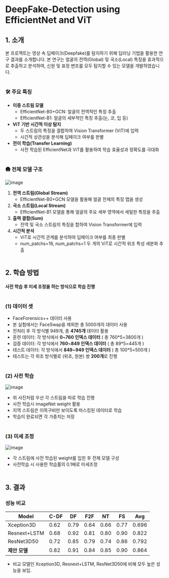 # DeepFake-Detection using EfficientNet and ViT

## 1. 소개
본 프로젝트는 영상 속 딥페이크(Deepfake)를 탐지하기 위해 딥러닝 기법을 활용한 연구 결과를 소개합니다. 본 연구는 얼굴의 전역(Global) 및 국소(Local) 특징을 효과적으로 추출하고 분석하여, 신원 및 표정 변조를 모두 탐지할 수 있는 모델을 개발하였습니다. <br><br>



### 🛠️ 주요 특징
- **이중 스트림 모델**  
  - EfficientNet-B0+GCN: 얼굴의 전역적인 특징 추출
  - EfficientNet-B1: 얼굴의 세부적인 특징 추출(눈, 코, 입 등)
- **ViT 기반 시간적 이상 탐지**  
  - 두 스트림의 특징을 결합하여 Vision Transformer (ViT)에 입력
  - 시간적 상관성을 분석해 딥페이크 여부를 판별
- **전이 학습(Transfer Learning)**  
  - 사전 학습된 EfficientNet과 ViT를 활용하여 학습 효율성과 정확도를 극대화<br><br>
 


### 🛖 전체 모델 구조

![image](https://github.com/user-attachments/assets/3630e69b-2711-4929-b748-f94dff03e531)


1. **전역 스트림(Global Stream)**  
   - EfficientNet-B0+GCN 모델을 활용해 얼굴 전체의 특징 맵을 생성
2. **국소 스트림(Local Stream)**  
   - EfficientNet-B1 모델을 통해 얼굴의 주요 세부 영역에서 세밀한 특징을 추출
3. **출력 결합(Sum)**  
   - 전역 및 국소 스트림의 특징을 합하여 Vision Transformer에 입력
4. **시간적 분석**  
   - ViT로 시간적 관계를 분석하여 딥페이크 여부를 최종 판별
   - num_patchs=16, num_patchs=1 두 개의 ViT로 시간적 위조 특성 세분화 추출<br><br>
  



## 2. 학습 방법

#### 사전 학습 후 미세 조정을 하는 방식으로 학습 진행<br><br>

### (1) 데이터 셋
- FaceForensics++ 데이터 사용 
- 본 실험에서는 FaceSwap을 제외한 총 5000개의 데이터 사용
- 전처리 후 각 방식별 949개, 총 **4745개** 데이터 활용
- 훈련 데이터: 각 방식에서 **0~760 인덱스 데이터** ( 총 760*5=3800개 )
- 검증 데이터: 각 방식에서 **760~849 인덱스 데이터** ( 총 89*5=445개 )
- 테스트 데이터: 각 방식에서 **849~949 인덱스 데이터** ( 총 100*5=500개 )
- 테스트는 각 위조 방식별로 (위조, 원본) 쌍 **200개**로 진행<br><br>


### (2) 사전 학습
![image](https://github.com/user-attachments/assets/938480c3-569b-4a7e-a02c-9c21bcdce651)
- 위 사진처럼 우선 각 스트림을 따로 학습 진행
- 사전 학습시 imageNet weight 활용
- 지역 스트림은 이목구비만 보이도록 마스킹된 데이터로 학습
- 학습이 완료되면 각 가중치는 저장<br><br>

### (3) 미세 조정
![image](https://github.com/user-attachments/assets/70a10d3d-6ae5-4a3d-b26d-3064aab8f3ce)
- 각 스트림에 사전 학습된 weight를 입힌 후 전체 모델 구성
- 사전학습 시 사용한 학습률의 0.1배로 미세조정<br><br>




  



## 3. 결과

### 성능 비교

| Model              | C-DF | DF   | F2F  | NT   | FS   | Avg   |
|--------------------|-------|------|------|------|------|-------|
| Xception3D         | 0.62  | 0.79 | 0.64 | 0.66 | 0.77 | 0.696 |
| Resnext+LSTM       | 0.68  | 0.92 | 0.81 | 0.80 | 0.90 | 0.822 |
| ResNet3D50         | 0.72  | 0.85 | 0.79 | 0.74 | 0.86 | 0.792 |
| **제안 모델** | 0.82  | 0.91 | 0.84 | 0.85 | 0.90 | 0.864 |

- 비교 모델인 Xception3D, Resnext+LSTM, ResNet3D50에 비해 모두 높은 성능을 보임.
  
